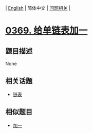 
| [English](README_EN.md) | 简体中文 | [问题相关](QUESTION.md) |
# [0369. 给单链表加一](https://leetcode-cn.com/problems/plus-one-linked-list/)
## 题目描述
None
## 相关话题
- [链表](https://leetcode-cn.com/tag/linked-list)
## 相似题目
- [加一](../0066/README.md)

